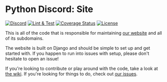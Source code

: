 # Python Discord: Site

[![Discord][12]][13]
[![Lint & Test][1]][2]
[![Coverage Status][7]][8]
[![License](https://img.shields.io/badge/license-MIT-green)](LICENSE)

This is all of the code that is responsible for maintaining [our website][9] and all of its subdomains.

The website is built on Django and should be simple to set up and get started with.
If you happen to run into issues with setup, please don't hesitate to open an issue!

If you're looking to contribute or play around with the code, take a look at [the wiki][10]. If you're looking for things to do, check out [our issues][11].


[1]: https://github.com/python-discord/site/workflows/CI/badge.svg?branch=main
[2]: https://github.com/python-discord/site/actions/workflows/main.yaml?query=event%3Apush+branch%3Amain
[7]: https://coveralls.io/repos/github/python-discord/site/badge.svg?branch=main
[8]: https://coveralls.io/github/python-discord/site?branch=main
[9]: https://pythondiscord.com
[10]: https://pythondiscord.com/pages/guides/pydis-guides/contributing/site/
[11]: https://github.com/python-discord/site/issues
[12]: https://raw.githubusercontent.com/python-discord/branding/main/logos/badge/badge_github.svg
[13]: https://discord.gg/python
